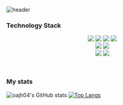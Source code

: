 <p>&nbsp;</p>
<div align="center"></div>
<p><img src="https://capsule-render.vercel.app/api?type=waving&amp;color=auto&amp;height=250&amp;section=header&amp;text=Junho's%20Github&amp;fontSize=70&amp;animation=scaleIn" referrerpolicy="no-referrer" alt="header"></p>
<p></p>
<h3 >Technology Stack</h3>
<div align="center">
  <span><img src="https://img.shields.io/badge/HTML5-E34F26?style=flat-square&amp;logo=HTML5&amp;logoColor=white"><span>
  <img src="https://img.shields.io/badge/CSS3-254bdd?style=flat-square&amp;logo=CSS3&amp;logoColor=white">
  <img src="https://img.shields.io/badge/JavaScript-F7DF1E?style=flat-square&amp;logo=JavaScript&amp;logoColor=white">
  <img src="https://img.shields.io/badge/TypeScript-61DAFB?style=flat-square&amp;logo=react&amp;logoColor=white">
    <br>
  <img src="https://img.shields.io/badge/ReactJs-3074bf?style=flat-square&amp;logo=react&amp;logoColor=white">
  <img src="https://img.shields.io/badge/NextJs-000000?style=flat-square&amp;logo=react&amp;logoColor=white">
    <br>
  <img src="https://img.shields.io/badge/styled%20components-DB7093?style=flat-square&amp;logo=styled-components&amp;logoColor=white">
    <img src="https://img.shields.io/badge/EmotionJs-f785d0?style=flat-square&amp;logo=styled-components&amp;logoColor=white">
  </span></span></div>
<p>&nbsp;</p>
<p></p>
<h3 >My stats </h3>
<p><img src="https://github-readme-stats.vercel.app/api?username=oajh04&amp;show_icons=true" referrerpolicy="no-referrer" alt="oajh04's GitHub stats">
<a href='https://github.com/anuraghazra/github-readme-stats'><img src="https://github-readme-stats.vercel.app/api/top-langs/?username=oajh04&amp;layout=compact" referrerpolicy="no-referrer" alt="Top Langs"></a></p>
</div>
